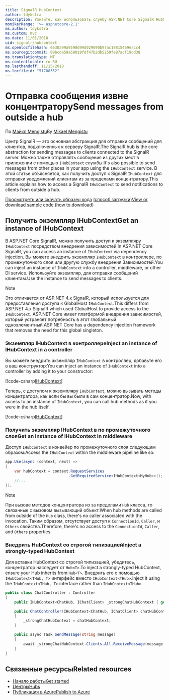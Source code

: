 ```yaml
---
title: SignalR HubContext
author: tdykstra
description: Узнайте, как использовать службу ASP.NET Core SignalR HubContext для отправки уведомлений клиентам из за пределами концентратору.
monikerRange: '>= aspnetcore-2.1'
ms.author: tdykstra
ms.custom: mvc
ms.date: 11/01/2018
uid: signalr/hubcontext
ms.openlocfilehash: 6630a99a9598d99d029090b97ac18815459eacc4
ms.sourcegitcommit: 09bcda59a58019fdf47b2db5259fe87acf19dd38
ms.translationtype: MT
ms.contentlocale: ru-RU
ms.lasthandoff: 11/15/2018
ms.locfileid: "51708352"
---
```

# <a name="send-messages-from-outside-a-hub"></a><span data-ttu-id="a3783-103">Отправка сообщения извне концентратору</span><span class="sxs-lookup"><span data-stu-id="a3783-103">Send messages from outside a hub</span></span>

<span data-ttu-id="a3783-104">По [Майкл Mengistu](https://twitter.com/MikaelM_12)</span><span class="sxs-lookup"><span data-stu-id="a3783-104">By [Mikael Mengistu](https://twitter.com/MikaelM_12)</span></span>

<span data-ttu-id="a3783-105">Центр SignalR — это основная абстракция для отправки сообщений для клиентов, подключенных к серверу SignalR.</span><span class="sxs-lookup"><span data-stu-id="a3783-105">The SignalR hub is the core abstraction for sending messages to clients connected to the SignalR server.</span></span> <span data-ttu-id="a3783-106">Можно также отправлять сообщения из других мест в приложении с помощью `IHubContext` службы.</span><span class="sxs-lookup"><span data-stu-id="a3783-106">It's also possible to send messages from other places in your app using the `IHubContext` service.</span></span> <span data-ttu-id="a3783-107">В этой статье объясняется, как получить доступ к SignalR `IHubContext` для отправки уведомлений клиентам из за пределами концентратору.</span><span class="sxs-lookup"><span data-stu-id="a3783-107">This article explains how to access a SignalR `IHubContext` to send notifications to clients from outside a hub.</span></span>

<span data-ttu-id="a3783-108">[Просмотреть или скачать образец кода](https://github.com/aspnet/Docs/tree/master/aspnetcore/signalr/hubcontext/sample/) [(способ загрузки)](xref:index#how-to-download-a-sample)</span><span class="sxs-lookup"><span data-stu-id="a3783-108">[View or download sample code](https://github.com/aspnet/Docs/tree/master/aspnetcore/signalr/hubcontext/sample/) [(how to download)](xref:index#how-to-download-a-sample)</span></span>

## <a name="get-an-instance-of-ihubcontext"></a><span data-ttu-id="a3783-109">Получить экземпляр IHubContext</span><span class="sxs-lookup"><span data-stu-id="a3783-109">Get an instance of IHubContext</span></span>

<span data-ttu-id="a3783-110">В ASP.NET Core SignalR, можно получить доступ к экземпляру `IHubContext` посредством внедрения зависимостей.</span><span class="sxs-lookup"><span data-stu-id="a3783-110">In ASP.NET Core SignalR, you can access an instance of `IHubContext` via dependency injection.</span></span> <span data-ttu-id="a3783-111">Вы можете внедрить экземпляр `IHubContext` в контроллере, по промежуточного слоя или другую службу внедрения Зависимостей.</span><span class="sxs-lookup"><span data-stu-id="a3783-111">You can inject an instance of `IHubContext` into a controller, middleware, or other DI service.</span></span> <span data-ttu-id="a3783-112">Используйте экземпляр, для отправки сообщений клиентам.</span><span class="sxs-lookup"><span data-stu-id="a3783-112">Use the instance to send messages to clients.</span></span>

> [!NOTE]
> <span data-ttu-id="a3783-113">Это отличается от ASP.NET 4.x SignalR, который используется для предоставления доступа к GlobalHost `IHubContext`.</span><span class="sxs-lookup"><span data-stu-id="a3783-113">This differs from ASP.NET 4.x SignalR which used GlobalHost to provide access to the `IHubContext`.</span></span> <span data-ttu-id="a3783-114">ASP.NET Core имеет платформой внедрения зависимостей, который устраняет потребность в этот глобальный одноэлементный.</span><span class="sxs-lookup"><span data-stu-id="a3783-114">ASP.NET Core has a dependency injection framework that removes the need for this global singleton.</span></span>

### <a name="inject-an-instance-of-ihubcontext-in-a-controller"></a><span data-ttu-id="a3783-115">Экземпляр IHubContext в контроллере</span><span class="sxs-lookup"><span data-stu-id="a3783-115">Inject an instance of IHubContext in a controller</span></span>

<span data-ttu-id="a3783-116">Вы можете внедрить экземпляр `IHubContext` в контроллер, добавьте его в ваш конструктор:</span><span class="sxs-lookup"><span data-stu-id="a3783-116">You can inject an instance of `IHubContext` into a controller by adding it to your constructor:</span></span>

[!code-csharp[IHubContext](hubcontext/sample/Controllers/HomeController.cs?range=12-19,57)]

<span data-ttu-id="a3783-117">Теперь, с доступом к экземпляру `IHubContext`, можно вызывать методы концентратора, как если бы вы были в сам концентратор.</span><span class="sxs-lookup"><span data-stu-id="a3783-117">Now, with access to an instance of `IHubContext`, you can call hub methods as if you were in the hub itself.</span></span>

[!code-csharp[IHubContext](hubcontext/sample/Controllers/HomeController.cs?range=21-25)]

### <a name="get-an-instance-of-ihubcontext-in-middleware"></a><span data-ttu-id="a3783-118">Получить экземпляр IHubContext в по промежуточного слоя</span><span class="sxs-lookup"><span data-stu-id="a3783-118">Get an instance of IHubContext in middleware</span></span>

<span data-ttu-id="a3783-119">Доступ `IHubContext` в конвейер по промежуточного слоя следующим образом:</span><span class="sxs-lookup"><span data-stu-id="a3783-119">Access the `IHubContext` within the middleware pipeline like so:</span></span>

```csharp
app.Use(async (context, next) =>
{
    var hubContext = context.RequestServices
                            .GetRequiredService<IHubContext<MyHub>>();
    //...
});
```

> [!NOTE]
> <span data-ttu-id="a3783-120">При вызове методов концентратора из за пределами `Hub` класса, то связанные с вызовом вызывающий объект.</span><span class="sxs-lookup"><span data-stu-id="a3783-120">When hub methods are called from outside of the `Hub` class, there's no caller associated with the invocation.</span></span> <span data-ttu-id="a3783-121">Таким образом, отсутствует доступ к `ConnectionId`, `Caller`, и `Others` свойства.</span><span class="sxs-lookup"><span data-stu-id="a3783-121">Therefore, there's no access to the `ConnectionId`, `Caller`, and `Others` properties.</span></span>

### <a name="inject-a-strongly-typed-hubcontext"></a><span data-ttu-id="a3783-122">Внедрить HubContext со строгой типизацией</span><span class="sxs-lookup"><span data-stu-id="a3783-122">Inject a strongly-typed HubContext</span></span>

<span data-ttu-id="a3783-123">Для вставки HubContext со строгой типизацией, убедитесь, концентратор наследует от `Hub<T>`.</span><span class="sxs-lookup"><span data-stu-id="a3783-123">To inject a strongly-typed HubContext, ensure your Hub inherits from `Hub<T>`.</span></span> <span data-ttu-id="a3783-124">Внедрить его с помощью `IHubContext<THub, T>` интерфейс вместо `IHubContext<THub>`.</span><span class="sxs-lookup"><span data-stu-id="a3783-124">Inject it using the `IHubContext<THub, T>` interface rather than `IHubContext<THub>`.</span></span>

```csharp
public class ChatController : Controller
{
    public IHubContext<ChatHub, IChatClient> _strongChatHubContext { get; }

    public ChatController(IHubContext<ChatHub, IChatClient> chatHubContext)
    {
        _strongChatHubContext = chatHubContext;
    }

    public async Task SendMessage(string message)
    {
        await _strongChatHubContext.Clients.All.ReceiveMessage(message);
    }
}
```

## <a name="related-resources"></a><span data-ttu-id="a3783-125">Связанные ресурсы</span><span class="sxs-lookup"><span data-stu-id="a3783-125">Related resources</span></span>

* [<span data-ttu-id="a3783-126">Начало работы</span><span class="sxs-lookup"><span data-stu-id="a3783-126">Get started</span></span>](xref:tutorials/signalr)
* [<span data-ttu-id="a3783-127">Центры</span><span class="sxs-lookup"><span data-stu-id="a3783-127">Hubs</span></span>](xref:signalr/hubs)
* [<span data-ttu-id="a3783-128">Публикация в Azure</span><span class="sxs-lookup"><span data-stu-id="a3783-128">Publish to Azure</span></span>](xref:signalr/publish-to-azure-web-app)
